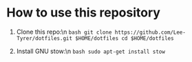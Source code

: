 # How to use this repository
1. Clone this repo:\n
`bash
git clone https://github.com/Lee-Tyrer/dotfiles.git $HOME/dotfiles
cd $HOME/dotfiles`

2. Install GNU stow:\n
`bash
sudo apt-get install stow`


